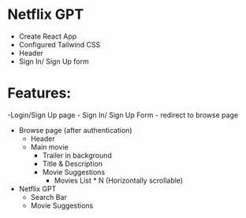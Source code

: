 # Netflix GPT

- Create React App
- Configured Tailwind CSS
- Header
- Sign In/ Sign Up form



# Features:
-Login/Sign Up page
    - Sign In/ Sign Up Form
    - redirect to  browse page
- Browse page (after authentication)
    - Header
    - Main movie
        - Trailer in background
        - Title & Description
        - Movie Suggestions
            - Movies List * N (Horizontally scrollable)
- Netflix GPT
    - Search Bar
    - Movie Suggestions


